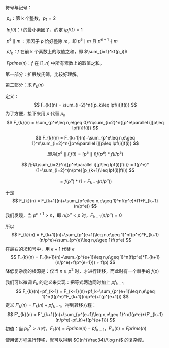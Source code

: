 符号与记号：

​		$p_k$：第 k 个整数，$p_1 = 2$

​		$lpf(i)$：$i$ 的最小素因子，约定 $lpf(1) = 1$

​		$p^e \parallel m$ ：素因子 $p$ 恰好整除 $m$，即 $p^e \mid m$ 且 $p^{e+1} \nmid m$

​		$pf_k$：$f$ 在前 k 个素数上的取值之和，即 $\sum_{i=1}^kf(p_i)$

​		$Fprime(n)$：$f$ 在 $[1, n]$ 中所有素数上的取值之和。

第一部分：扩展埃氏筛，比较好理解。

第二部分：求 $F_{k}(n)$

定义：
$$
F_{k}(n) = \sum_{i=2}^n{[p_k\leq lpf(i)]f(i)}
$$
为了方便，接下来用 $p$ 代替 $p_k$
$$
F_{k}(n) = \sum_{p^e\leq n,e\geq 0}^n\sum_{i=2}^n{[p^e\parallel i][p\leq lpf(i)]f(i)}
$$

$$
F_{k}(n) = F_{k+1}(n)+\sum_{p^e\leq n,e\geq 1}^n\sum_{i=2}^n{[p^e\parallel i][p\leq lpf(i)]f(i)}
$$

$$
因为[p^e\parallel i]f(i)=[p^e\parallel i]f(p^e)*f(i/p^e)
$$

$$
所以\sum_{i=2}^n{[p^e\parallel i][p\leq lpf(i)]f(i)} = f(p^e)*(1+\sum_{i=2}^{n/p^e}[p_{k+1}\leq lpf(i)]f(i))
$$

$$
=f(p^e)*(1+F_{k+1}(n/p^e))
$$

于是
$$
F_{k}(n) = F_{k+1}(n)+\sum_{p^e\leq n,e\geq 1}^nf(p^e)*(1+F_{k+1}(n/p^e))
$$
我们发现，当 $p^{e+1} > n$，即 $n/p^e < p$ 时，$F_{k+1}(n/p^e) = 0$

所以
$$
F_{k}(n) = F_{k+1}(n)+\sum_{p^{e+1}\leq n,e\geq 1}^nf(p^e)*F_{k+1}(n/p^e)+\sum_{p^{e}\leq n,e\geq 1}f(p^e)
$$
在最右的求和号中，用 $e + 1$ 代替 $e$
$$
F_{k}(n) = F_{k+1}(n)+\sum_{p^{e+1}\leq n,e\geq 1}^n(f(p^e)*F_{k+1}(n/p^e)+f(p^{e+1})) + f(p)
$$
降低复杂度的根源是：仅当 $n\geq p^2$ 时，才进行转移，而此时有一个棘手的 $f(p)$

我们可以微调 $F_k$ 的定义来实现：把等式两边同时加上 $pf_{k-1}$ 
$$
F_{k}(n)+pf_{k-1} = F_{k+1}(n)+pf_k+\sum_{p^{e+1}\leq n,e\geq 1}^n(f(p^e)*F_{k+1}(n/p^e)+f(p^{e+1}))
$$
定义 $F'_k(n) = F_k(n) + pf_{k-1}$，得到转移方程：
$$
F'_{k}(n) = F'_{k+1}(n)+\sum_{p^{e+1}\leq n,e\geq 1}^n(f(p^e)*(F'_{k+1}(n/p^e)-pf_k)+f(p^{e+1}))
$$
初值：当 $p_k^2 > n$ 时，$F_k(n)=Fprime(n) -pf_{k-1}$，$F'_k(n)=Fprime(n)$

使用该方程进行转移，就可以得到 $O(n^{\frac34}/\log n)$ 的复杂度。



